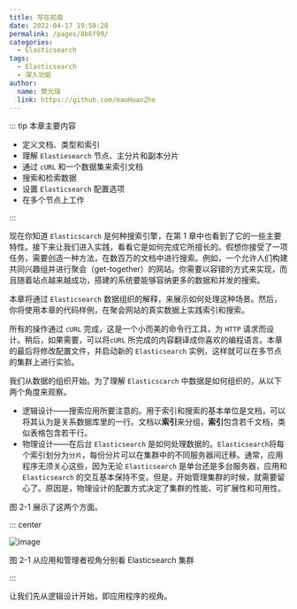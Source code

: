 ```yaml
---
title: 写在前面
date: 2022-04-17 19:50:28
permalink: /pages/8b6f99/
categories:
  - Elasticsearch
tags:
  - Elasticsearch
  - 深入功能
author: 
  name: 樊光瑞
  link: https://github.com/maoHuanZhe
---
```

::: tip 本章主要内容 

- 定义文档、类型和索引
- 理解 `Elastiesearch` 节点、主分片和副本分片
- 通过 `cURL` 和一个数据集来索引文档
- 搜索和检索数据
- 设置 `Elasticsearch` 配置选项
- 在多个节点上工作

:::

现在你知道 `Elasticscarch` 是何种搜索引擎，在第 1 章中也看到了它的一些主要特性。接下来让我们进入实践，看看它是如何完成它所擅长的。假想你接受了一项任务，需要创造一种方法，在数百万的文档中进行搜索。例如，一个允许人们构建共同兴趣组并进行聚会（get-together）的网站。你需要以容错的方式来实现，而且随着站点越来越成功，搭建的系统要能够容纳更多的数据和并发的搜索。

本章将通过 `Elasticsearch` 数据组织的解释，来展示如何处理这种场景。然后，你将使用本章的代码样例，在聚会网站的真实数据上实践索引和搜索。

所有的操作通过 `cURL` 完成，这是一个小而美的命令行工具，为 `HTTP` 请求而设计。稍后，如果需要，可以将`cURL` 所完成的内容翻译成你喜欢的编程语言。本章的最后将修改配置文件，并启动新的 `Elasticsearch` 实例，这样就可以在多节点的集群上进行实验。

我们从数据的组织开始。为了理解 `Elasticscarch` 中数据是如何组织的，从以下两个角度来观察。

- 逻辑设计——搜索应用所要注意的。用于索引和搜索的基本单位是文档，可以将其认为是关系数据库里的一行。文档以**索引**来分组，**索引**包含若千文档，类似表格包含若干行。
- 物理设计——在后台 `Elasticsearch` 是如何处理数据的。`Elasticsearch`将每个索引划分为`分片`，每份分片可以在集群中的不同服务器间迁移。通常，应用程序无须关心这些，因为无论 `Elasticsearch` 是单台还是多台服务器，应用和 `Elasticsearch` 的交互基本保持不变。但是，开始管理集群的时候，就需要留心了。原因是，物理设计的配置方式决定了集群的性能、可扩展性和可用性。

图 2-1 展示了这两个方面。

::: center

![image](https://cdn.jsdelivr.net/gh/maoHuanZhe/image@main/20220413/image.1gwi93f3lcg0.webp)

图 2-1 从应用和管理者视角分别看 Elasticsearch 集群

:::

让我们先从逻辑设计开始，即应用程序的视角。